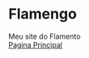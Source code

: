 # Flamengo
Meu site do Flamento
<br>
<a href="https://kinz2901.github.io/Flamengo/html/index">Pagina Principal</a>
